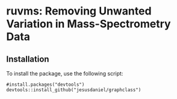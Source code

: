 # ruvms: Removing Unwanted Variation in Mass-Spectrometry Data


## Installation
To install the package, use the following script:

```
#install.packages("devtools")
devtools::install_github("jesusdaniel/graphclass")
```
